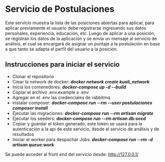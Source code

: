 # Servicio de Postulaciones
Este servicio muestra la lista de las posiciones abiertas para aplicar, para aplicar previamente el usuario debe registrarse ingresando sus datos personales, experiencia, educación, etc. 
Luego de aplicar a una posición, se registran los datos de la aplicación y se envía un mensaje al servicio de análisis, el cual se encargará de asignar un puntaje a la postulación en base
a que tanto se adapta el perfil del usuario a la posición.

## Instrucciones para iniciar el servicio

<ul>
  <li>
    Clonar el repositorio
  </li>
  
  <li>
    Crear la network de docker: <b><i>docker network create kuali_network</i></b>
  </li>
  
  <li>
    Inicia los contenedores: <b><i>docker-compose up -d --build</i></b>
  </li>
  
  <li>
    Copiar el archivo .env.example a .env
  </li>

   <li>
    Agregar en el .env las credenciales de rabbitmq
  </li>
  
  <li>
    Instalar composer: <b><i>docker-compose run --rm --user postulaciones composer install</i></b>
  </li>
  
  <li> 
    Ejecutar las migraciones: <b><i>docker-compose run --rm artisan migrate</i></b>
  </li>

  <li>
    Ejecutar los seeders: <b><i>docker-compose run --rm artisan db:seed</i></b>
  </li>

  <li>
    Copiar y guardar el token generado, este token se usará para la autenticación a la api de este servicio, desde el servicio de análisis y de resultados
  </li>

  <li>
    Iniciar el worker para despachar Jobs: <b><i>docker-compose run --rm -d artisan queue:work </i></b>
  </li>
</ul>

Se puede acceder al front end del servicio desde: http://127.0.0.1/
